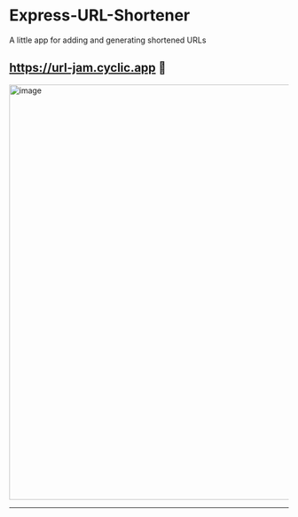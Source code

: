# Express-URL-Shortener
A little app for adding and generating shortened URLs


__https://url-jam.cyclic.app__ 🚀
----

<img width="749" alt="image" src="https://github.com/MartinDM/Express-URL-Shortener/assets/7467069/e650b149-1bcc-4c96-9ac9-b3df5f0685c1">

-----
